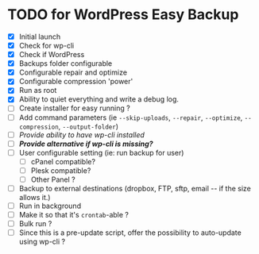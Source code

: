 # TODO for WordPress Easy Backup
- [x] Initial launch
- [x] Check for wp-cli
- [x] Check if WordPress
- [x] Backups folder configurable
- [x] Configurable repair and optimize
- [x] Configurable compression 'power'
- [x] Run as root
- [x] Ability to quiet everything and write a debug log.
- [ ] Create installer for easy running ?
- [ ] Add command parameters (ie `--skip-uploads`, `--repair`, `--optimize`, `--compression`, `--output-folder`)
- [ ] *Provide ability to have wp-cli installed*
- [ ] ***Provide alternative if wp-cli is missing?***
- [ ] User configurable setting (ie: run backup for user)
  - [ ] cPanel compatible?
  - [ ] Plesk compatible?
  - [ ] Other Panel ?
- [ ] Backup to external destinations (dropbox, FTP, sftp, email -- if the size allows it.)
- [ ] Run in background
- [ ] Make it so that it's `crontab`-able ?
- [ ] Bulk run ?
- [ ] Since this is a pre-update script, offer the possibility to auto-update using wp-cli ?

